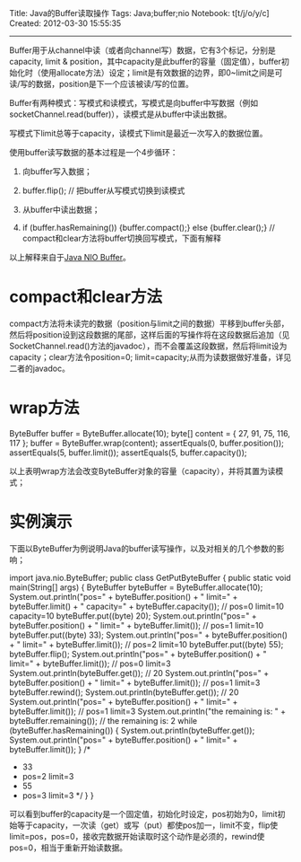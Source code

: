 Title: Java的Buffer读取操作
Tags: Java;buffer;nio
Notebook: t[t/j/o/y/c]
Created: 2012-03-30 15:55:35

------

Buffer用于从channel中读（或者向channel写）数据，它有3个标记，分别是capacity, limit & position，其中capacity是此buffer的容量（固定值），buffer初始化时（使用allocate方法）设定；limit是有效数据的边界，即0~limit之间是可读/写的数据，position是下一个应该被读/写的位置。

 

Buffer有两种模式：写模式和读模式，写模式是向buffer中写数据（例如socketChannel.read(buffer)），读模式是从buffer中读出数据。

 

写模式下limit总等于capacity，读模式下limit是最近一次写入的数据位置。

 

使用buffer读写数据的基本过程是一个4步循环：

1. 向buffer写入数据；

1. buffer.flip(); // 把buffer从写模式切换到读模式

1. 从buffer中读出数据；

1. if (buffer.hasRemaining()) {buffer.compact();} else {buffer.clear();} // compact和clear方法将buffer切换回写模式，下面有解释

以上解释来自于[Java NIO Buffer](http://tutorials.jenkov.com/java-nio/buffers.html)。

 

# compact和clear方法

 

compact方法将未读完的数据（position与limit之间的数据）平移到buffer头部，然后将position设到这段数据的尾部，这样后面的写操作将在这段数据后追加（见SocketChannel.read()方法的javadoc），而不会覆盖这段数据，然后将limit设为capacity；clear方法令position=0; limit=capacity;从而为读数据做好准备，详见二者的javadoc。

 

# wrap方法

 ByteBuffer buffer = ByteBuffer.allocate(10); 
 byte[] content = { 27, 91, 75, 116, 117 }; 
 buffer = ByteBuffer.wrap(content); 
 assertEquals(0, buffer.position()); 
 assertEquals(5, buffer.limit()); 
 assertEquals(5, buffer.capacity());

以上表明wrap方法会改变ByteBuffer对象的容量（capacity），并将其置为读模式；

 

# 实例演示

 

下面以ByteBuffer为例说明Java的buffer读写操作，以及对相关的几个参数的影响；

 import java.nio.ByteBuffer; 
 public class GetPutByteBuffer { 
  public static void main(String[] args) { 
   ByteBuffer byteBuffer = ByteBuffer.allocate(10); 
   System.out.println("pos=" + byteBuffer.position() + " limit=" + byteBuffer.limit() + " capacity=" + byteBuffer.capacity()); 
   // pos=0 limit=10 capacity=10 
   byteBuffer.put((byte) 20); 
   System.out.println("pos=" + byteBuffer.position() + " limit=" + byteBuffer.limit()); 
   // pos=1 limit=10 
   byteBuffer.put((byte) 33); 
   System.out.println("pos=" + byteBuffer.position() + " limit=" + byteBuffer.limit()); 
   // pos=2 limit=10 
   byteBuffer.put((byte) 55); 
   byteBuffer.flip(); 
   System.out.println("pos=" + byteBuffer.position() + " limit=" + byteBuffer.limit()); 
   // pos=0 limit=3 
   System.out.println(byteBuffer.get()); 
   // 20 
   System.out.println("pos=" + byteBuffer.position() + " limit=" + byteBuffer.limit()); 
   // pos=1 limit=3 
   byteBuffer.rewind(); 
   System.out.println(byteBuffer.get()); 
   // 20 
   System.out.println("pos=" + byteBuffer.position() + " limit=" + byteBuffer.limit()); 
   // pos=1 limit=3 
   System.out.println("the remaining is: " + byteBuffer.remaining()); 
   // the remaining is: 2 
   while (byteBuffer.hasRemaining()) { 
    System.out.println(byteBuffer.get()); 
    System.out.println("pos=" + byteBuffer.position() + " limit=" + byteBuffer.limit()); 
   } 
   /* 
   * 33 
   * pos=2 limit=3 
   * 55 
   * pos=3 limit=3 
   */ 
  } 
 }

可以看到buffer的capacity是一个固定值，初始化时设定，pos初始为0，limit初始等于capacity，一次读（get）或写（put）都使pos加一，limit不变，flip使limit=pos，pos=0，接收完数据开始读取时这个动作是必须的，rewind使pos=0，相当于重新开始读数据。